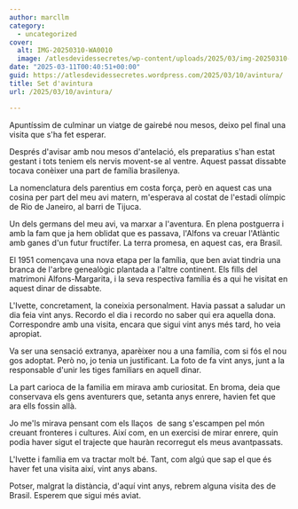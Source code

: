 ```yaml
---
author: marcllm
category:
  - uncategorized
cover:
  alt: IMG-20250310-WA0010
  image: /atlesdevidessecretes/wp-content/uploads/2025/03/img-20250310-wa0010.jpg
date: "2025-03-11T00:40:51+00:00"
guid: https://atlesdevidessecretes.wordpress.com/2025/03/10/avintura/
title: Set d'avintura
url: /2025/03/10/avintura/

---
```

Apuntíssim de culminar un viatge de gairebé nou mesos, deixo pel final una visita que s'ha fet esperar.

Després d'avisar amb nou mesos d'antelació, els preparatius s'han estat gestant i tots teniem els nervis movent-se al ventre. Aquest passat dissabte tocava conèixer una part de família brasilenya.

La nomenclatura dels parentius em costa força, però en aquest cas una cosina per part del meu avi matern, m'esperava al costat de l'estadi olímpic de Rio de Janeiro, al barri de Tijuca.

Un dels germans del meu avi, va marxar a l'aventura. En plena postguerra i amb la fam que ja hem oblidat que es passava, l'Alfons va creuar l'Atlàntic amb ganes d'un futur fructífer. La terra promesa, en aquest cas, era Brasil.

El 1951 començava una nova etapa per la família, que ben aviat tindria una branca de l'arbre genealògic plantada a l'altre continent. Els fills del matrimoni Alfons-Margarita, i la seva respectiva família és a qui he visitat en aquest dinar de dissabte.

L'Ivette, concretament, la coneixia personalment. Havia passat a saludar un dia feia vint anys. Recordo el dia i recordo no saber qui era aquella dona. Correspondre amb una visita, encara que sigui vint anys més tard, ho veia apropiat.

Va ser una sensació extranya, aparèixer nou a una família, com si fós el nou gos adoptat. Però no, jo tenia un justificant. La foto de fa vint anys, junt a la responsable d'unir les tiges familiars en aquell dinar.

La part carioca de la familia em mirava amb curiositat. En broma, deia que conservava els gens aventurers que, setanta anys enrere, havien fet que ara ells fossin allà.

Jo me'ls mirava pensant com els llaços  de sang s'escampen pel món creuant fronteres i cultures. Així com, en un exercisi de mirar enrere, quin podia haver sigut el trajecte que hauràn recorregut els meus avantpassats.

L'Ivette i família em va tractar molt bé. Tant, com algú que sap el que és haver fet una visita així, vint anys abans.

Potser, malgrat la distància, d'aquí vint anys, rebrem alguna visita des de Brasil. Esperem que sigui més aviat.
